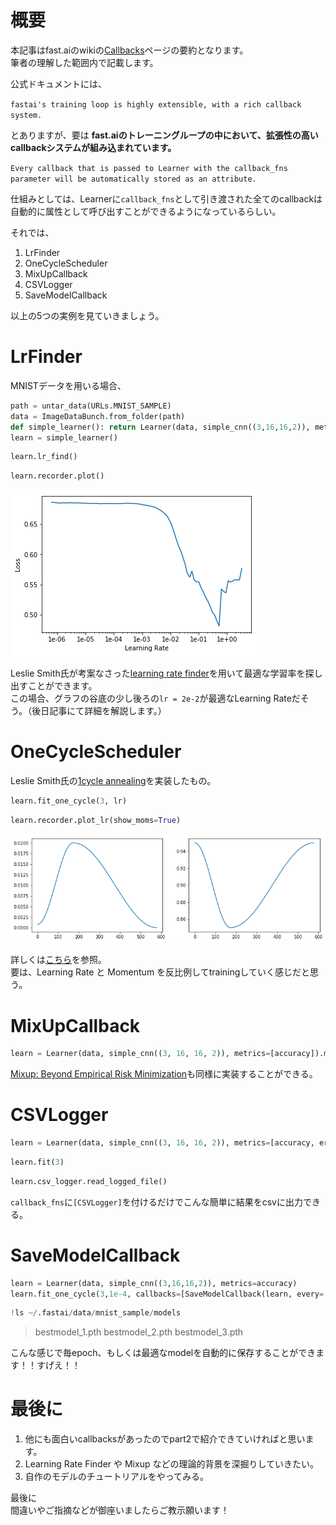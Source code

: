 
# 概要

本記事はfast.aiのwikiの[Callbacks](https://docs.fast.ai/callbacks.html#List-of-callbacks)ページの要約となります。  
筆者の理解した範囲内で記載します。

公式ドキュメントには、

`fastai's training loop is highly extensible, with a rich callback system. `

とありますが、要は
**fast.aiのトレーニングループの中において、拡張性の高いcallbackシステムが組み込まれています。**

`Every callback that is passed to Learner with the callback_fns parameter will be automatically stored as an attribute. `

仕組みとしては、Learnerに`callback_fns`として引き渡された全てのcallbackは自動的に属性として呼び出すことができるようになっているらしい。

それでは、  

1. LrFinder
2. OneCycleScheduler
3. MixUpCallback
4. CSVLogger
5. SaveModelCallback  

以上の5つの実例を見ていきましょう。

# LrFinder

MNISTデータを用いる場合、

```python
path = untar_data(URLs.MNIST_SAMPLE)
data = ImageDataBunch.from_folder(path)
def simple_learner(): return Learner(data, simple_cnn((3,16,16,2)), metrics=[accuracy])
learn = simple_learner()
```

```python
learn.lr_find()
```

```python
learn.recorder.plot()
```

![1](../img/callbacks/1.png)  

Leslie Smith氏が考案なさった[learning rate finder](https://www.jeremyjordan.me/nn-learning-rate/)を用いて最適な学習率を探し出すことができます。  
この場合、グラフの谷底の少し後ろの`lr = 2e-2`が最適なLearning Rateだそう。（後日記事にて詳細を解説します。）  

# OneCycleScheduler

Leslie Smith氏の[1cycle annealing](https://sgugger.github.io/the-1cycle-policy.html)を実装したもの。

```python
learn.fit_one_cycle(3, lr)
```

```python
learn.recorder.plot_lr(show_moms=True)
```

![1](../img/callbacks/2.png)  

詳しくは[こちら](https://docs.fast.ai/callbacks.one_cycle.html)を参照。  
要は、Learning Rate と Momentum を反比例してtrainingしていく感じだと思う。

# MixUpCallback

```python
learn = Learner(data, simple_cnn((3, 16, 16, 2)), metrics=[accuracy]).mixup()
```

[Mixup: Beyond Empirical Risk Minimization](https://arxiv.org/abs/1710.09412)も同様に実装することができる。

# CSVLogger

```python
learn = Learner(data, simple_cnn((3, 16, 16, 2)), metrics=[accuracy, error_rate], callback_fns=[CSVLogger])
```

```python
learn.fit(3)
```

```python
learn.csv_logger.read_logged_file()
```

`callback_fns`に`[CSVLogger]`を付けるだけでこんな簡単に結果をcsvに出力できる。  

# SaveModelCallback

```python
learn = Learner(data, simple_cnn((3,16,16,2)), metrics=accuracy)
learn.fit_one_cycle(3,1e-4, callbacks=[SaveModelCallback(learn, every='epoch', monitor='accuracy')])
```

```python
!ls ~/.fastai/data/mnist_sample/models
```

> bestmodel_1.pth  bestmodel_2.pth  bestmodel_3.pth

こんな感じで毎epoch、もしくは最適なmodelを自動的に保存することができます！！すげえ！！

# 最後に

1. 他にも面白いcallbacksがあったのでpart2で紹介できていければと思います。
2. Learning Rate Finder や Mixup などの理論的背景を深掘りしていきたい。
3. 自作のモデルのチュートリアルをやってみる。

最後に  
間違いやご指摘などが御座いましたらご教示願います！